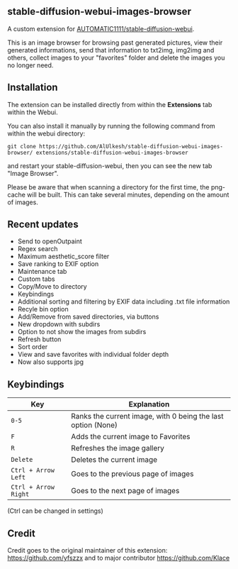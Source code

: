 ## stable-diffusion-webui-images-browser

A custom extension for [AUTOMATIC1111/stable-diffusion-webui](https://github.com/AUTOMATIC1111/stable-diffusion-webui).

This is an image browser for browsing past generated pictures, view their generated informations, send that information to txt2img, img2img and others, collect images to your "favorites" folder and delete the images you no longer need.

## Installation

The extension can be installed directly from within the **Extensions** tab within the Webui.

You can also install it manually by running the following command from within the webui directory:

	git clone https://github.com/AlUlkesh/stable-diffusion-webui-images-browser/ extensions/stable-diffusion-webui-images-browser

and restart your stable-diffusion-webui, then you can see the new tab "Image Browser".

Please be aware that when scanning a directory for the first time, the png-cache will be built. This can take several minutes, depending on the amount of images.

## Recent updates
- Send to openOutpaint
- Regex search
- Maximum aesthetic_score filter
- Save ranking to EXIF option
- Maintenance tab
- Custom tabs
- Copy/Move to directory
- Keybindings
- Additional sorting and filtering by EXIF data including .txt file information
- Recyle bin option
- Add/Remove from saved directories, via buttons
- New dropdown with subdirs
- Option to not show the images from subdirs
- Refresh button
- Sort order
- View and save favorites with individual folder depth
- Now also supports jpg

## Keybindings
| Key | Explanation |
|---------|-------------|
| `0-5` | Ranks the current image, with 0 being the last option (None) |
| `F` | Adds the current image to Favorites |
| `R` | Refreshes the image gallery |
| `Delete` | Deletes the current image |
| `Ctrl + Arrow Left` | Goes to the previous page of images |
| `Ctrl + Arrow Right` | Goes to the next page of images |

(Ctrl can be changed in settings)

## Credit

Credit goes to the original maintainer of this extension: https://github.com/yfszzx and to major contributor https://github.com/Klace
